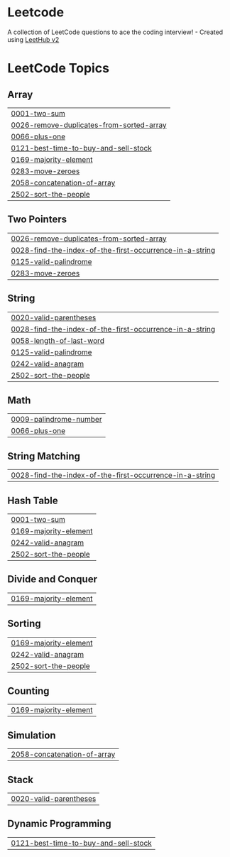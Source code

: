 # Leetcode
A collection of LeetCode questions to ace the coding interview! - Created using [LeetHub v2](https://github.com/arunbhardwaj/LeetHub-2.0)

<!---LeetCode Topics Start-->
# LeetCode Topics
## Array
|  |
| ------- |
| [0001-two-sum](https://github.com/Vaitae/Leetcode/tree/master/0001-two-sum) |
| [0026-remove-duplicates-from-sorted-array](https://github.com/Vaitae/Leetcode/tree/master/0026-remove-duplicates-from-sorted-array) |
| [0066-plus-one](https://github.com/Vaitae/Leetcode/tree/master/0066-plus-one) |
| [0121-best-time-to-buy-and-sell-stock](https://github.com/Vaitae/Leetcode/tree/master/0121-best-time-to-buy-and-sell-stock) |
| [0169-majority-element](https://github.com/Vaitae/Leetcode/tree/master/0169-majority-element) |
| [0283-move-zeroes](https://github.com/Vaitae/Leetcode/tree/master/0283-move-zeroes) |
| [2058-concatenation-of-array](https://github.com/Vaitae/Leetcode/tree/master/2058-concatenation-of-array) |
| [2502-sort-the-people](https://github.com/Vaitae/Leetcode/tree/master/2502-sort-the-people) |
## Two Pointers
|  |
| ------- |
| [0026-remove-duplicates-from-sorted-array](https://github.com/Vaitae/Leetcode/tree/master/0026-remove-duplicates-from-sorted-array) |
| [0028-find-the-index-of-the-first-occurrence-in-a-string](https://github.com/Vaitae/Leetcode/tree/master/0028-find-the-index-of-the-first-occurrence-in-a-string) |
| [0125-valid-palindrome](https://github.com/Vaitae/Leetcode/tree/master/0125-valid-palindrome) |
| [0283-move-zeroes](https://github.com/Vaitae/Leetcode/tree/master/0283-move-zeroes) |
## String
|  |
| ------- |
| [0020-valid-parentheses](https://github.com/Vaitae/Leetcode/tree/master/0020-valid-parentheses) |
| [0028-find-the-index-of-the-first-occurrence-in-a-string](https://github.com/Vaitae/Leetcode/tree/master/0028-find-the-index-of-the-first-occurrence-in-a-string) |
| [0058-length-of-last-word](https://github.com/Vaitae/Leetcode/tree/master/0058-length-of-last-word) |
| [0125-valid-palindrome](https://github.com/Vaitae/Leetcode/tree/master/0125-valid-palindrome) |
| [0242-valid-anagram](https://github.com/Vaitae/Leetcode/tree/master/0242-valid-anagram) |
| [2502-sort-the-people](https://github.com/Vaitae/Leetcode/tree/master/2502-sort-the-people) |
## Math
|  |
| ------- |
| [0009-palindrome-number](https://github.com/Vaitae/Leetcode/tree/master/0009-palindrome-number) |
| [0066-plus-one](https://github.com/Vaitae/Leetcode/tree/master/0066-plus-one) |
## String Matching
|  |
| ------- |
| [0028-find-the-index-of-the-first-occurrence-in-a-string](https://github.com/Vaitae/Leetcode/tree/master/0028-find-the-index-of-the-first-occurrence-in-a-string) |
## Hash Table
|  |
| ------- |
| [0001-two-sum](https://github.com/Vaitae/Leetcode/tree/master/0001-two-sum) |
| [0169-majority-element](https://github.com/Vaitae/Leetcode/tree/master/0169-majority-element) |
| [0242-valid-anagram](https://github.com/Vaitae/Leetcode/tree/master/0242-valid-anagram) |
| [2502-sort-the-people](https://github.com/Vaitae/Leetcode/tree/master/2502-sort-the-people) |
## Divide and Conquer
|  |
| ------- |
| [0169-majority-element](https://github.com/Vaitae/Leetcode/tree/master/0169-majority-element) |
## Sorting
|  |
| ------- |
| [0169-majority-element](https://github.com/Vaitae/Leetcode/tree/master/0169-majority-element) |
| [0242-valid-anagram](https://github.com/Vaitae/Leetcode/tree/master/0242-valid-anagram) |
| [2502-sort-the-people](https://github.com/Vaitae/Leetcode/tree/master/2502-sort-the-people) |
## Counting
|  |
| ------- |
| [0169-majority-element](https://github.com/Vaitae/Leetcode/tree/master/0169-majority-element) |
## Simulation
|  |
| ------- |
| [2058-concatenation-of-array](https://github.com/Vaitae/Leetcode/tree/master/2058-concatenation-of-array) |
## Stack
|  |
| ------- |
| [0020-valid-parentheses](https://github.com/Vaitae/Leetcode/tree/master/0020-valid-parentheses) |
## Dynamic Programming
|  |
| ------- |
| [0121-best-time-to-buy-and-sell-stock](https://github.com/Vaitae/Leetcode/tree/master/0121-best-time-to-buy-and-sell-stock) |
<!---LeetCode Topics End-->